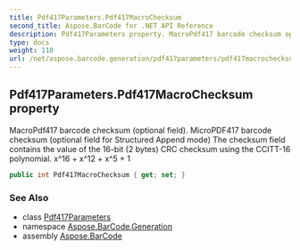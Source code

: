```yaml
---
title: Pdf417Parameters.Pdf417MacroChecksum
second_title: Aspose.BarCode for .NET API Reference
description: Pdf417Parameters property. MacroPdf417 barcode checksum optional field. MicroPDF417 barcode checksum optional field for Structured Append mode The checksum field contains the value of the 16bit 2 bytes CRC checksum using the CCITT16 polynomial. x16  x12  x5  1
type: docs
weight: 110
url: /net/aspose.barcode.generation/pdf417parameters/pdf417macrochecksum/
---
```

## Pdf417Parameters.Pdf417MacroChecksum property

MacroPdf417 barcode checksum (optional field). MicroPDF417 barcode checksum (optional field for Structured Append mode) The checksum field contains the value of the 16-bit (2 bytes) CRC checksum using the CCITT-16 polynomial. x^16 + x^12 + x^5 + 1

```csharp
public int Pdf417MacroChecksum { get; set; }
```

### See Also

* class [Pdf417Parameters](../)
* namespace [Aspose.BarCode.Generation](../../../aspose.barcode.generation/)
* assembly [Aspose.BarCode](../../../)


